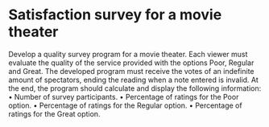 # Satisfaction survey for a movie theater

Develop a quality survey program for a movie theater. 
Each viewer must evaluate the quality of the service provided with the options Poor, Regular and Great. The developed program must receive the votes of an indefinite amount of spectators, ending the reading when a note entered is invalid. 
At the end, the program should calculate and display the following information:
• Number of survey participants.
• Percentage of ratings for the Poor option.
• Percentage of ratings for the Regular option.
• Percentage of ratings for the Great option.
